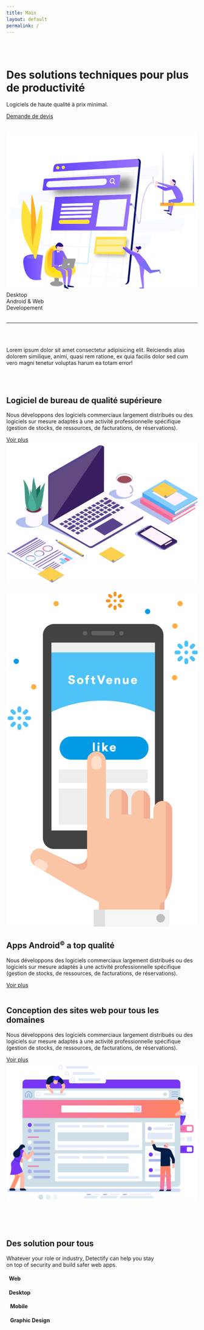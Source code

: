 ```yaml
---
title: Main
layout: default
permalink: /
---
```


<div class="banner-content">
    <div class="container pt-3">
        <div class="row">
            <div class="col-sm-12 col-md-6 pt-5">
                <br><br>
                <h1 class="main-message">Des solutions techniques pour plus de productivité</h1>
                <p class="main-description text-white py-3">Logiciels de haute qualité à prix minimal.</p>
                <a href="#" class="btn btn-lg btn-outline-light"><span>Demande de devis</span></a>
            </div>
            <div class="col-md-6 d-none d-md-block">
                <div class="d-md-block d-lg-none">
                    <br>
                    <br>
                </div>
                <img src="/assets/img/banner.svg" alt="" class="img-fluid">
            </div>
        </div>
    </div>
</div>
<canvas class="particles-js-canvas-el" width="1349" height="307" style="width: 100%; height: 100%;"></canvas></div>
<div class="container services">
    <div class="row mb-md-5 mt-5 py-5 outline-row">
        <div class="col-10">
            <span class="outline-small">Desktop </span> <br>
            <span class="outline-medium">Android &amp; Web</span> <br>
            <span class="outline-large">Developement</span>
            <br>
            <br>
            <hr class="rainbow-hr">
            <br>
            <br>
            <p>Lorem ipsum dolor sit amet consectetur adipisicing elit. Reiciendis alias dolorem similique, animi, quasi
                rem ratione, ex quia facilis dolor sed cum vero magni tenetur voluptas harum ea totam error!</p>
        </div>
    </div>
    <br>
    <br>
    <div class="row mb-5">
        <div class="col-sm-12 col-md-6 order-2 order-md-1">
            <h2 class="mt-md-5">Logiciel de bureau de qualité supérieure</h2>
            <p>Nous développons des logiciels commerciaux largement distribués ou des logiciels sur mesure adaptés à une
                activité professionnelle spécifique (gestion de stocks, de ressources, de facturations, de
                réservations).</p>
            <a href="#" class="btn btn-section">Voir plus </a>
        </div>
        <div class="col-sm-12 col-md-6 order-1 order-md-2 mb-5">
            <img class="img-fluid img-desktop" src="/assets/img/desktop.png" alt="desktop">
        </div>
    </div>
    <br>
    <div class="row mb-5">
        <div class="col-sm-12 col-md-4 text-center mb-4">
            <img class="img-fluid img-android" src="/assets/img/android.png" alt="android">
        </div>
        <div class="col-sm-12 col-md-8">
            <h2 class="mt-md-5">Apps Android<sup><small>©</small></sup> a top qualité</h2>
            <p>Nous développons des logiciels commerciaux largement distribués ou des logiciels sur mesure adaptés à une
                activité professionnelle spécifique (gestion de stocks, de ressources, de facturations, de
                réservations).</p>
            <a href="#" class="btn btn-section">Voir plus </a>
        </div>
    </div>
    <div class="row mb-5">
        <div class="col-sm-12 col-md-6 order-2 order-md-1">
            <br>
            <h2 class="mt-md-5">Conception des sites web pour tous les domaines</h2>
            <p>Nous développons des logiciels commerciaux largement distribués ou des logiciels sur mesure adaptés à une
                activité professionnelle spécifique (gestion de stocks, de ressources, de facturations, de
                réservations).</p>
            <a href="#" class="btn btn-section">Voir plus </a>
        </div>
        <div class="col-sm-12 col-md-6 order-1 order-md-2 mb-5">
            <img class="img-fluid img-web" src="/assets/img/website.png" alt="web">
        </div>
    </div>
</div>
<div class="container-fluid solutions py-5">
    <br>
    <br>
    <br>
    <br>
    <div class="row mb-5">
        <div class="col-sm-12 col-md-6 offset-md-3 text-center">
            <h2 class="text-center mb-4">Des solution pour tous</h2>
            <p>Whatever your role or industry, Detectify can help you stay<br> on top of security and build safer web
                apps.</p>
        </div>
    </div>
    <div class="row px-md-5">
        <div class="col-sm-12 col-md-3">
            <div class="single-card mt-2 text-center">
                <div class="card-body pt-5 pb-4">
                    <h4 class="card-title"><small><span
                                class="fas fa-globe text-project-link"></span></small>&nbsp;&nbsp;Web</h4>
                </div>
            </div>
        </div>
        <div class="col-sm-12 col-md-3">
            <div class="single-card mt-2 text-center">
                <div class="card-body pt-5 pb-4">
                    <h4 class="card-title"><small><span
                                class="fas fa-desktop text-project-link"></span></small>&nbsp;&nbsp;Desktop</h4>
                </div>
            </div>
        </div>
        <div class="col-sm-12 col-md-3">
            <div class="single-card mt-2 text-center">
                <div class="card-body pt-5 pb-4">
                    <h4 class="card-title"><small><span
                                class="fab fa-android text-project-link"></span></small>&nbsp;&nbsp; Mobile</h4>
                </div>
            </div>
        </div>
        <div class="col-sm-12 col-md-3">
            <div class="single-card mt-2 text-center">
                <div class="card-body pt-5 pb-4">
                    <h4 class="card-title"><small><span
                                class="fas fa-paint-brush text-project-link"></span></small>&nbsp;&nbsp; Graphic Design
                    </h4>
                </div>
            </div>
        </div>
    </div>
    <br>
    <br>
    <br>
    <br>
</div>

